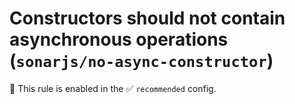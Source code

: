 # Constructors should not contain asynchronous operations (`sonarjs/no-async-constructor`)

💼 This rule is enabled in the ✅ `recommended` config.

<!-- end auto-generated rule header -->

